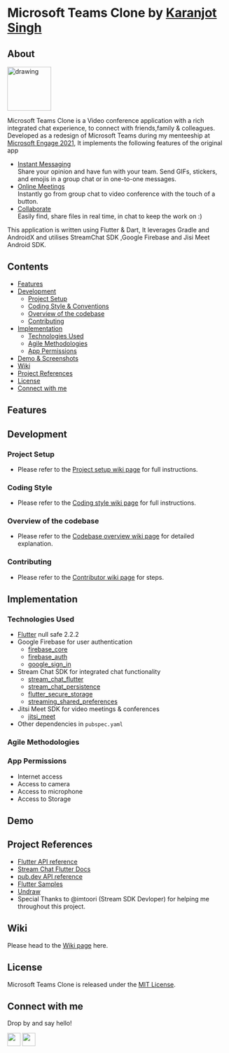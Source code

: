 # Microsoft Teams Clone by [Karanjot Singh](https://github.com/Karanjot-singh/)
## About
<img src="https://user-images.githubusercontent.com/55680995/125406184-2f3d8700-e3d6-11eb-9327-09c2dd584893.png" alt="drawing" width="100"/>

Microsoft Teams Clone is a Video conference application with a rich integrated chat experience, to connect with friends,family & colleagues.
Developed as a redesign of Microsoft Teams during my menteeship at [Microsoft Engage 2021](https://microsoft.acehacker.com/engage2021/index.html),
It implements the following features of the original app 
  * [Instant Messaging](https://www.microsoft.com/en-in/microsoft-teams/instant-messaging)    
    Share your opinion and have fun with your team. Send GIFs, stickers, and emojis in a group chat or in one-to-one messages.
  * [Online Meetings](https://www.microsoft.com/en-in/microsoft-teams/online-meetings)    
    Instantly go from group chat to video conference with the touch of a button.
  * [Collaborate](https://www.microsoft.com/en-in/microsoft-teams/online-meetings)    
    Easily find, share files in real time, in chat to keep the work on :)

This application is written using Flutter & Dart, It leverages Gradle and AndroidX and utilises StreamChat SDK ,Google Firebase and Jisi Meet Android SDK.

## Contents
- [Features](#features)
- [Development](#development)
  * [Project Setup](#project-setup)
  * [Coding Style & Conventions](#coding-style)
  * [Overview of the codebase](#overview-of-the-codebase)
  * [Contributing](#contributing)
- [Implementation](#implementation)
  * [Technologies Used](#technologies-used)
  * [Agile Methodologies](#agile-methodologies)
  * [App Permissions](#app-permissions)
- [Demo & Screenshots](#demo)
- [Wiki](#wiki)
- [Project References](#project-references)
- [License](#license)
- [Connect with me](#connect-with-me)

## Features


## Development
### Project Setup
  * Please refer to the [Project setup wiki page](https://github.com/Karanjot-singh/microsoft_teams_clone/wiki#project-setup) for full instructions.

### Coding Style
  * Please refer to the [Coding style wiki page](https://github.com/Karanjot-singh/microsoft_teams_clone/wiki#coding-style--conventions) for full instructions.

### Overview of the codebase
  * Please refer to the [Codebase overview wiki page](https://github.com/Karanjot-singh/microsoft_teams_clone/wiki/Codebase-Overview) for detailed explanation.

### Contributing
  * Please refer to the [Contributor wiki page](https://github.com/Karanjot-singh/microsoft_teams_clone/wiki/Contribute) for steps.

## Implementation

### Technologies Used
- [Flutter](https://flutter.dev/) null safe 2.2.2
- Google Firebase for user authentication  
  - [firebase_core](https://pub.dev/packages/firebase_core)
  - [firebase_auth](https://pub.dev/packages/firebase_auth)
  - [google_sign_in](https://pub.dev/packages/google_sign_in)
- Stream Chat SDK for integrated chat functionality
  - [stream_chat_flutter](https://pub.dev/packages/stream_chat_flutter)
  - [stream_chat_persistence](https://pub.dev/packages/stream_chat_persistence)
  - [flutter_secure_storage](https://pub.dev/packages/flutter_secure_storage)
  - [streaming_shared_preferences](https://pub.dev/packages/streaming_shared_preference)
- Jitsi Meet SDK for video meetings & conferences
  - [jitsi_meet](https://pub.dev/packages/firebase_core)
- Other dependencies in ```pubspec.yaml```

### Agile Methodologies


### App Permissions
- Internet access
- Access to camera
- Access to microphone
- Access to Storage

## Demo

## Project References
- [Flutter API reference](https://api.flutter.dev/index.html)
- [Stream Chat Flutter Docs](https://getstream.io/chat/docs/flutter-dart/)
- [pub.dev API reference](https://pub.dev/packages/stream_chat_flutter/versions/2.0.0-nullsafety.7)
- [Flutter Samples](https://github.com/GetStream/flutter-samples)
- [Undraw](https://undraw.co/)
- Special Thanks to @imtoori (Stream SDK Devloper) for helping me throughout this project.

## Wiki
Please head to the [Wiki page](https://github.com/Karanjot-singh/microsoft_teams_clone/wiki) here.

## License

Microsoft Teams Clone is released under the [MIT License](https://github.com/Karanjot-singh/microsoft_teams_clone/blob/main/LICENSE).

## Connect with me
Drop by and say hello!

[<img height="30" src="https://img.shields.io/badge/linkedin-0077B5.svg?&style=for-the-badge&logo=linkedin&logoColor=white" />][LinkedIn]
[<img height="30" src="https://img.shields.io/badge/twitter-1DA1F2.svg?&style=for-the-badge&logo=twitter&logoColor=white" />][twitter]

[linkedIn]: https://www.linkedin.com/in/karanjot-singh-
[twitter]: https://twitter.com/Rocketsingh06
